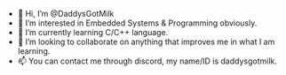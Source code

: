 - 👋 Hi, I’m @DaddysGotMilk
- 👀 I’m interested in Embedded Systems & Programming obviously.
- 🌱 I’m currently learning C/C++ language.
- 💞️ I’m looking to collaborate on anything that improves me in what I am learning.
- 📫 You can contact me through discord, my name/ID is daddysgotmilk.

<!---
DaddysGotMilk/DaddysGotMilk is a ✨ special ✨ repository because its `README.md` (this file) appears on your GitHub profile.
You can click the Preview link to take a look at your changes.
--->
